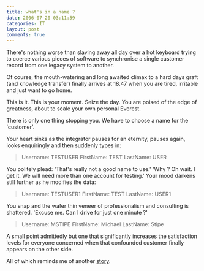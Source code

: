 ```yaml
---
title: what's in a name ?
date: 2006-07-20 03:11:59
categories: IT
layout: post
comments: true
---
```

There's nothing worse than slaving away all day over a hot keyboard
trying to coerce various pieces of software to synchronise a single
customer record from one legacy system to another.

Of course, the mouth-watering and long awaited climax to a hard days
graft (and knowledge transfer) finally arrives at 18.47 when you are
tired, irritable and just want to go home.

This is it. This is your moment. Seize the day. You are poised of the
edge of greatness, about to scale your own personal Everest.

There is only one thing stopping you. We have to choose a name for the
'customer'.

Your heart sinks as the integrator pauses for an eternity, pauses again,
looks enquiringly and then suddenly types in:

> Username: TESTUSER 
> FirstName: TEST 
> LastName: USER

You politely plead: 'That's really not a good name to use.' 'Why ? Oh
wait. I get it. We will need more than one account for testing.' Your
mood darkens still further as he modifies the data:

> Username: TESTUSER1 
> FirstName: TEST 
> LastName: USER1

You snap and the wafer thin veneer of professionalism and consulting is
shattered. 'Excuse me. Can I drive for just one minute ?'

> Username: MSTIPE 
> FirstName: Michael 
> LastName: Stipe

A small point admittedly but one that significantly increases the
satisfaction levels for everyone concerned when that confounded customer
finally appears on the other side.

All of which reminds me of another
[story](http://www.nbrightside.com/blog/2006/07/20/smoke-and-mirrors/).
